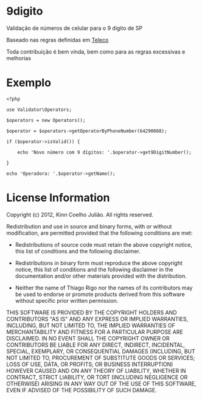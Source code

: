 9digito
=======

Validação de números de celular para o 9 digito de SP

Baseado nas regras definidas em [Teleco](http://www.teleco.com.br/num_cel.asp)

Toda contribuição é bem vinda, bem como para as regras excessivas e melhorias

Exemplo
======

	<?php

	use Validator\Operators;

   	$operators = new Operators();

   	$operator = $operators->getOperatorByPhoneNumber(64290088);

   	if ($operator->isValid()) {

        echo 'Novo número com 9 dígitos: '.$operator->get9DigitNumber();

   	}

   	echo 'Operadora: '.$operator->getName();
   	
   	
License Information
===================

Copyright (c) 2012, Kinn Coelho Julião.
All rights reserved.

Redistribution and use in source and binary forms, with or without modification,
are permitted provided that the following conditions are met:

* Redistributions of source code must retain the above copyright notice,
this list of conditions and the following disclaimer.

* Redistributions in binary form must reproduce the above copyright notice,
this list of conditions and the following disclaimer in the documentation
and/or other materials provided with the distribution.

* Neither the name of Thiago Rigo nor the names of its
contributors may be used to endorse or promote products derived from this
software without specific prior written permission.

THIS SOFTWARE IS PROVIDED BY THE COPYRIGHT HOLDERS AND CONTRIBUTORS "AS IS" AND
ANY EXPRESS OR IMPLIED WARRANTIES, INCLUDING, BUT NOT LIMITED TO, THE IMPLIED
WARRANTIES OF MERCHANTABILITY AND FITNESS FOR A PARTICULAR PURPOSE ARE
DISCLAIMED. IN NO EVENT SHALL THE COPYRIGHT OWNER OR CONTRIBUTORS BE LIABLE FOR
ANY DIRECT, INDIRECT, INCIDENTAL, SPECIAL, EXEMPLARY, OR CONSEQUENTIAL DAMAGES
(INCLUDING, BUT NOT LIMITED TO, PROCUREMENT OF SUBSTITUTE GOODS OR SERVICES;
LOSS OF USE, DATA, OR PROFITS; OR BUSINESS INTERRUPTION) HOWEVER CAUSED AND ON
ANY THEORY OF LIABILITY, WHETHER IN CONTRACT, STRICT LIABILITY, OR TORT
(INCLUDING NEGLIGENCE OR OTHERWISE) ARISING IN ANY WAY OUT OF THE USE OF THIS
SOFTWARE, EVEN IF ADVISED OF THE POSSIBILITY OF SUCH DAMAGE.    
